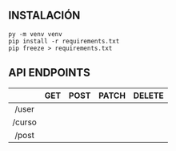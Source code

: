 ## INSTALACIÓN

```
py -m venv venv
pip install -r requirements.txt
pip freeze > requirements.txt
```

## API ENDPOINTS

|        | GET | POST | PATCH | DELETE |
|:------:|:---:|------|-------|--------|
|  /user |     |      |       |        |
| /curso |     |      |       |        |
|  /post |     |      |       |        |